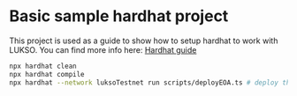 # Basic sample hardhat project

This project is used as a guide to show how to setup hardhat to work with LUKSO. You can find more info here: [Hardhat guide](https://docs.lukso.tech/guides/hardhat-walkthrough/hardhat-base-setup)

```bash
npx hardhat clean
npx hardhat compile
npx hardhat --network luksoTestnet run scripts/deployEOA.ts # deploy the customToken contract as an EOA
```
